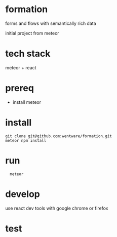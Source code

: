# formation
forms and flows with semantically rich data

initial project from meteor

# tech stack

meteor + react

# prereq

* install meteor


# install

```
git clone git@github.com:wentware/formation.git
meteor npm install

```

# run

```
  meteor
```

# develop

use react dev tools with google chrome or firefox


# test
